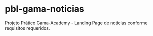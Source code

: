 # pbl-gama-noticias
Projeto Prático Gama-Academy - Landing Page de notícias conforme requisitos requeridos.
